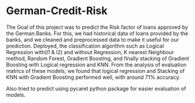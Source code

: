 # German-Credit-Risk
The Goal of this project was to predict the Risk factor of loans approved by the German Banks. For this, we had historical data of loans provided by the banks, and we cleaned and preprocessed data to make it useful for our prediction. 
Deployed, the classification algorithm such as Logical Regression with(l1 & l2) and without Regression, K nearest Neighbour method, Random Forest, Gradient Boosting, and finally stacking of Gradient Boosting with Logical regression and KNN. 
From the analysis of evaluation matrics of these models, we found that logical regression and Stacking of KNN with Gradient Boosting performed well, with around 71% accuracy.

Also tried to predict using pycaret python package for easier evaluation of models.


